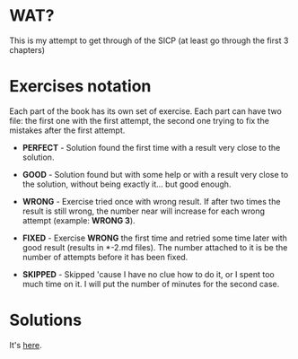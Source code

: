 # WAT?

This is my attempt to get through of the SICP (at least go through the first 3 chapters)

# Exercises notation

Each part of the book has its own set of exercise. Each part can have two file: the first one with the first attempt, the second one trying to fix the mistakes after the first attempt.

* **PERFECT** - Solution found the first time with a result very close to the solution.
* **GOOD** - Solution found but with some help or with a result very close to the solution, without being exactly it... but good enough.
* **WRONG** - Exercise tried once with wrong result. If after two times the result is still wrong, the number near will increase for each wrong attempt (example: **WRONG 3**).
* **FIXED** - Exercise **WRONG** the first time and retried some time later with good result (results in \*-2.md files). The number attached to it is  be the number of attempts before it has been fixed.

* **SKIPPED** - Skipped 'cause I have no clue how to do it, or I spent too much time on it. I will put the number of minutes for the second case.

# Solutions

It's [here](http://community.schemewiki.org/?SICP-Solutions).
